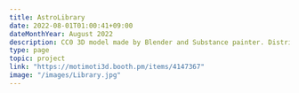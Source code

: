 ```yaml
---
title: AstroLibrary
date: 2022-08-01T01:00:41+09:00
dateMonthYear: August 2022
description: CC0 3D model made by Blender and Substance painter. Distributed as Blender and GLTF file.
type: page
topic: project
link: "https://motimoti3d.booth.pm/items/4147367"
image: "/images/Library.jpg"
---
```



